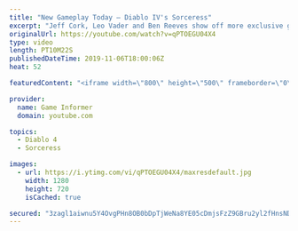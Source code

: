 ```yaml
---
title: "New Gameplay Today – Diablo IV's Sorceress"
excerpt: "Jeff Cork, Leo Vader and Ben Reeves show off more exclusive gameplay of Diablo IV, which can be viewed without commentary at ..."
originalUrl: https://youtube.com/watch?v=qPTOEGU04X4
type: video
length: PT10M22S
publishedDateTime: 2019-11-06T18:00:06Z
heat: 52

featuredContent: "<iframe width=\"800\" height=\"500\" frameborder=\"0\" src=\"https://www.youtube.com/embed/qPTOEGU04X4\" allow=\"accelerometer; autoplay; encrypted-media; gyroscope; picture-in-picture\" allowfullscreen></iframe>"

provider:
  name: Game Informer
  domain: youtube.com

topics:
  - Diablo 4
  - Sorceress

images:
  - url: https://i.ytimg.com/vi/qPTOEGU04X4/maxresdefault.jpg
    width: 1280
    height: 720
    isCached: true

secured: "3zagl1aiwnu5Y4OvgPHn8OB0bDpTjWeNa8YE05cDmjsFzZ9GBru2yl2fHnsNDFRglhmxCgr703UPYa/VnYzi2WsUYI50KjLUFlTk9WXPj9pRHF1AmY+hx4tot/vmLdjfG70DgbRRr7YTkhG0hVWAcjFiqW5rcGlNwONk4vZrIEieHZ1uNj2UE8oj2cL8bkEhE8Xz/o9n+R033iwY8uStxsj/0FUEY4sKwu3VFG8mVbDp6oGHg6IjxYL6TqiGRymXEwJGsRU0rJWqJVsdks21OQeJrrGcoeAZ8BhmYUJMQzbN7neX3Xco7cte/yAx8t8Haig9oftSz5DtWeVuurwLvda0OTsXJbPHGylPOJo5Fr5NecjBXfVXXfegPYz+WItyfLtYRORxjAGhE8h+iwTq0w/oqZk+WAkbO8K8S48vpmed0vPuTM4DeBzyQv2z+haw;eOf9/t/BaA/PibfZPm7KDw=="
---
```


